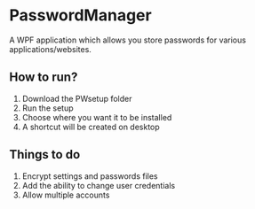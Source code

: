 # PasswordManager
A WPF application which allows you store passwords for various applications/websites.
## How to run?
  1. Download the PWsetup folder
  2. Run the setup
  3. Choose where you want it to be installed
  4. A shortcut will be created on desktop
## Things to do
  1. Encrypt settings and passwords files
  2. Add the ability to change user credentials
  3. Allow multiple accounts
